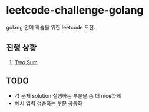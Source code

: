 # leetcode-challenge-golang

golang 언어 학습을 위한 leetcode 도전.

## 진행 상황

1. [Two Sum](https://leetcode.com/problems/two-sum/)

## TODO

- 각 문제 solution 실행하는 부분을 좀 더 nice하게
- 예시 입력 검증하는 부분 공통화
